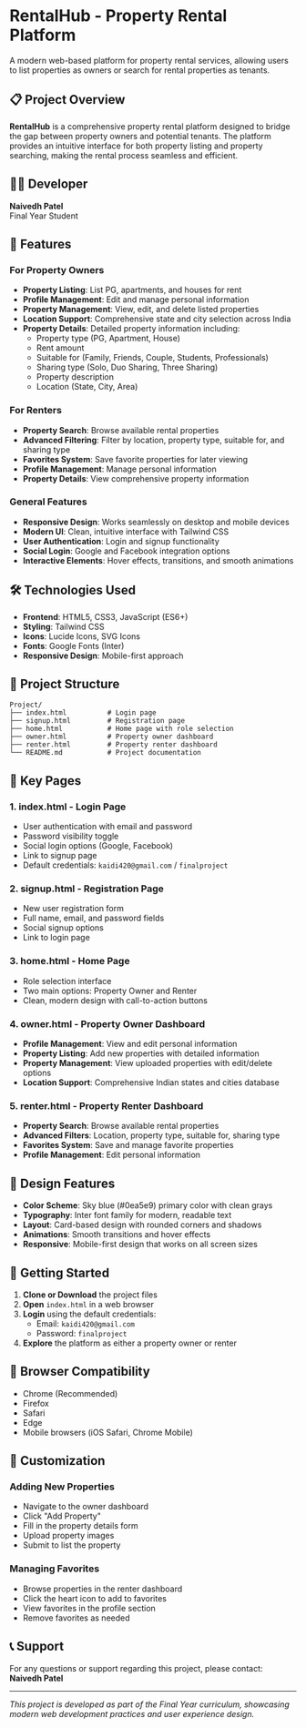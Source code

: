 # RentalHub - Property Rental Platform

A modern web-based platform for property rental services, allowing users to list properties as owners or search for rental properties as tenants.

## 📋 Project Overview

**RentalHub** is a comprehensive property rental platform designed to bridge the gap between property owners and potential tenants. The platform provides an intuitive interface for both property listing and property searching, making the rental process seamless and efficient.

## 👨‍💻 Developer

**Naivedh Patel**  
Final Year Student

## 🚀 Features

### For Property Owners
- **Property Listing**: List PG, apartments, and houses for rent
- **Profile Management**: Edit and manage personal information
- **Property Management**: View, edit, and delete listed properties
- **Location Support**: Comprehensive state and city selection across India
- **Property Details**: Detailed property information including:
  - Property type (PG, Apartment, House)
  - Rent amount
  - Suitable for (Family, Friends, Couple, Students, Professionals)
  - Sharing type (Solo, Duo Sharing, Three Sharing)
  - Property description
  - Location (State, City, Area)

### For Renters
- **Property Search**: Browse available rental properties
- **Advanced Filtering**: Filter by location, property type, suitable for, and sharing type
- **Favorites System**: Save favorite properties for later viewing
- **Profile Management**: Manage personal information
- **Property Details**: View comprehensive property information

### General Features
- **Responsive Design**: Works seamlessly on desktop and mobile devices
- **Modern UI**: Clean, intuitive interface with Tailwind CSS
- **User Authentication**: Login and signup functionality
- **Social Login**: Google and Facebook integration options
- **Interactive Elements**: Hover effects, transitions, and smooth animations

## 🛠️ Technologies Used

- **Frontend**: HTML5, CSS3, JavaScript (ES6+)
- **Styling**: Tailwind CSS
- **Icons**: Lucide Icons, SVG Icons
- **Fonts**: Google Fonts (Inter)
- **Responsive Design**: Mobile-first approach

## 📁 Project Structure

```
Project/
├── index.html          # Login page
├── signup.html         # Registration page
├── home.html           # Home page with role selection
├── owner.html          # Property owner dashboard
├── renter.html         # Property renter dashboard
└── README.md           # Project documentation
```

## 🎯 Key Pages

### 1. **index.html** - Login Page
- User authentication with email and password
- Password visibility toggle
- Social login options (Google, Facebook)
- Link to signup page
- Default credentials: `kaidi420@gmail.com` / `finalproject`

### 2. **signup.html** - Registration Page
- New user registration form
- Full name, email, and password fields
- Social signup options
- Link to login page

### 3. **home.html** - Home Page
- Role selection interface
- Two main options: Property Owner and Renter
- Clean, modern design with call-to-action buttons

### 4. **owner.html** - Property Owner Dashboard
- **Profile Management**: View and edit personal information
- **Property Listing**: Add new properties with detailed information
- **Property Management**: View uploaded properties with edit/delete options
- **Location Support**: Comprehensive Indian states and cities database

### 5. **renter.html** - Property Renter Dashboard
- **Property Search**: Browse available rental properties
- **Advanced Filters**: Location, property type, suitable for, sharing type
- **Favorites System**: Save and manage favorite properties
- **Profile Management**: Edit personal information

## 🎨 Design Features

- **Color Scheme**: Sky blue (#0ea5e9) primary color with clean grays
- **Typography**: Inter font family for modern, readable text
- **Layout**: Card-based design with rounded corners and shadows
- **Animations**: Smooth transitions and hover effects
- **Responsive**: Mobile-first design that works on all screen sizes

## 🚀 Getting Started

1. **Clone or Download** the project files
2. **Open** `index.html` in a web browser
3. **Login** using the default credentials:
   - Email: `kaidi420@gmail.com`
   - Password: `finalproject`
4. **Explore** the platform as either a property owner or renter

## 📱 Browser Compatibility

- Chrome (Recommended)
- Firefox
- Safari
- Edge
- Mobile browsers (iOS Safari, Chrome Mobile)

## 🔧 Customization

### Adding New Properties
- Navigate to the owner dashboard
- Click "Add Property"
- Fill in the property details form
- Upload property images
- Submit to list the property

### Managing Favorites
- Browse properties in the renter dashboard
- Click the heart icon to add to favorites
- View favorites in the profile section
- Remove favorites as needed

## 📞 Support

For any questions or support regarding this project, please contact:
**Naivedh Patel**

---

*This project is developed as part of the Final Year curriculum, showcasing modern web development practices and user experience design.*
